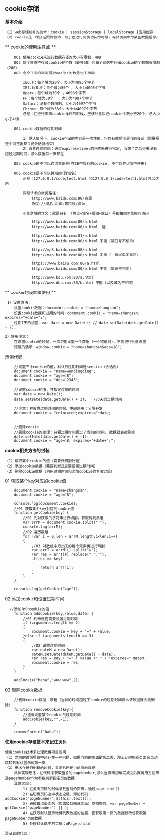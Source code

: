 ## cookie存储

**基本介绍**

    （1）web存储相关的技术：cookie | sessionStorage | localStorage |应用缓存
    （2）cookie是一种会话跟踪技术，用于在进行网页访问的时候，存储页面中的某些数据信息。

** cookie的使用注意点 **

        001 使用cookie来进行数据存储的大小有限制，4KB
        002 每个网页中存储cookie的个数（最多50）和每个网站中存储cookie的个数都有限制（200）
        003 各个不同的浏览器对cookie的数量也不相同

            IE6.0：每个域为20个，大小为4095个字节
            IE7.0/8.0：每个域为50个 ，大小为4095个字节
            Opera：每个域为30个 ，4096个字节
            FF：每个域为50个  ，大小为4097个字节
            Safari：没有个数限制，大小为4097个字节
            Chrome：每个域为53个，大小为4097个字节
            总结：在进行页面cookie操作的时候，应该尽量保证cookie个数小于20个，总大小 小于4KB

        004 cookie数据的过期时间

            1）默认情况下，cookie存储的内容是一次性的，它的有效期间是当前会话（需要把整个浏览器都关闭会话就结束）
            2）设置过期时间：通过expires=time;的格式来进行指定, 设置了之后只要没有超过过期时间，那么数据将一直都在

        005 cookie是不可以跨浏览器的(在IE中保存的cookie, 不可以在火狐中使用)

        006 cookie是不可以跨域的(跨域名)
            示例：127.0.0.1/code/test.html 和127.0.0.1/code/test1.html可以访问

            网络请求的常见路径：
                http://www.baidu.com:80/资源
                协议://域名.后缀:端口号/资源

            不能跨域的含义：就是只有 （协议+域名+后缀+端口）号都相同才能相互访问

                http://www.baidu.com:80/a.html
                http://www.baidu.com:80/b.html  能

                http://www.baidu.com:81/a.html
                http://www.baidu.com:80/b.html 不能（端口号不相同）

                http://mp3.baidu.com:80/a.html
                http://map.baidu.com:80/b.html 不能（二级域名不相同）

                https://www.baidu.com:80/a.html
                http://www.baidu.com:80/b.html 不能（协议不相同）

                http://www.bdu.com:80/a.html
                http://www.dbu.com:80/b.html 不能（以及域名不相同）

** cookie的设置和使用 **

     1）设置方法：
        设置cookie数据：document.cookie = "name=zhangsan";
        设置cookie数据和过期的时间：document.cookie = "name=zhangsan; expires="+date+";";
        过期7天的设置：var date = new Date(); // date.setDate(date.getDate() + 7);

    2）使用注意：
        在设置cookie的时候，一次只能设置一个数据（一个键值对），不能进行批量设置
        错误的演示：window.cookie = "name=zhangsan&age=18";


示例代码
```
    //设置三个cookie的值，默认的过期时间是seesion（会话内）
    document.cookie = "name=wendingding";
    document.cookie = "age=18";
    document.cookie = "des=12345";

    //设置cookie的值，并指定过期的时间
    var date = new Date();
    date.setDate(date.getDate() + 3);   //3天的过期时间

    //注意：在设置过期时间的时候，中间使用；分隔开发
    document.cookie = "color=red;expires="+date;


    //删除cookie
    //删除cookie的原理：只要过期时间超过了当前的时间, 数据就会被删除
    date.setDate(date.getDate() + -1);
    document.cookie = "age=18; expires="+date+";";
```

**cookie相关方法的封装**

    （1）读取某个cookie的值（需要做切割处理）
    （2）添加cookie数据（需要判断是否要设置过期时间）
    （3）删除cookie数据（利用过期时间和添加cookie的方法实现）


01 获取某个key对应的cookie值
```
    document.cookie = "name=zhangsan";
    document.cookie = "age=18";

    console.log(document.cookie);
    //01 获取某个key对应的cookie值
    function getCookie(key) {
        //01 先对获取的字符串进行切割，获取得到数组
        var arrM = document.cookie.split(";");
        console.log(arrM);
        //02 遍历数组
        for (var i = 0,len = arrM.length;i<len;i++)
        {
            //03 对数组中取出来的每个元素再进行切割
            var arrT = arrM[i].split("=");
            var res = arrT[0].replace(" ","");
            if(res == key)
            {
                return arrT[1];
            }
        }
    }

    console.log(getCookie("age"));
```

02 添加cookie和设置过期时间
```
  //添加单个cookie的值
    function addCookie(key,value,date) {
        //01 判断是否需要设置过期时间
        if (arguments.length == 2)
        {
            document.cookie = key + "=" + value;
        }else if (arguments.length == 3)
        {
            //02 设置过期时间
            var dateM = new Date();
            dateM.setDate(dateM.getDate() + date);
            var res = key + "=" + value +";" + "expires="+dateM;
            document.cookie = res;
        }
    }

    addCookie("haha","wuwuwuw",2);
```

03 删除cookie数据
```
    //删除cookie数据：原理（当前的时间超过了cookie的过期时间那么该数据就会被删除）
    function removeCookie(key){
        //重新设置某个cookie的过期时间
        addCookie(key,"",-1);
    }

    removeCookie("haha");
```

**使用cookie存储技术来记住页码**

    使用cookie技术来处理微博项目说明
    （1）之前的微博项目中还存在一些问题，如果当前的页面是第二页，那么此时刷新页面会自动跳转到默认显示的第一页
    （2）要求在进行刷新的时候，显示的还是当前页的数据
        具体实现思路：在代码中获取当前的pageNumber,那么当页面加载完成之后就调用方法传递pageNumber作为参数刷新指定页的数据
        具体实现：
            1) 在点击页码的时候拿到当前的页码，通过page.text()
            2) 在切换页码选中状态之后，添加代码：addCookie("pageNumber",$(this).text());
            3) 在按钮点击之前（页面加载完成之后）获取页码，var pageNumber = getCookie("pageNumber") || 1;
            4) 在获取默认显示微博列表数据的位置，把获取第一页的数据修改成获取第pageNumber页的数据
            5) 处理默认选中的页码：oPage.child

    涉及到的代码：


